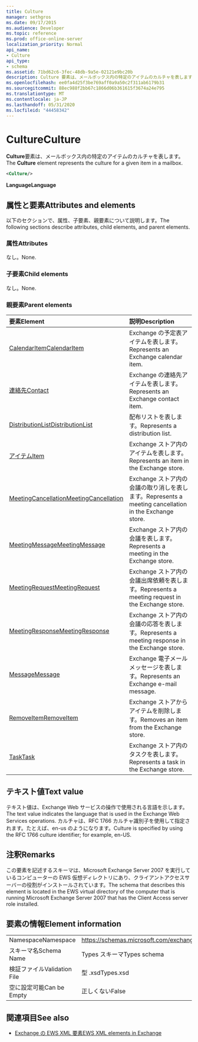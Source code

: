 ```yaml
---
title: Culture
manager: sethgros
ms.date: 09/17/2015
ms.audience: Developer
ms.topic: reference
ms.prod: office-online-server
localization_priority: Normal
api_name:
- Culture
api_type:
- schema
ms.assetid: 71bd62c6-3fec-48db-9a5e-02121e9bc20b
description: Culture 要素は、メールボックス内の特定のアイテムのカルチャを表します。
ms.openlocfilehash: ee0fa4d25f3be769aff0a9a50c2f311ab6179b31
ms.sourcegitcommit: 88ec988f2bb67c1866d06b361615f3674a24e795
ms.translationtype: MT
ms.contentlocale: ja-JP
ms.lasthandoff: 05/31/2020
ms.locfileid: "44458342"
---
```

# <a name="culture"></a><span data-ttu-id="44138-103">Culture</span><span class="sxs-lookup"><span data-stu-id="44138-103">Culture</span></span>

<span data-ttu-id="44138-104">**Culture**要素は、メールボックス内の特定のアイテムのカルチャを表します。</span><span class="sxs-lookup"><span data-stu-id="44138-104">The **Culture** element represents the culture for a given item in a mailbox.</span></span> 
  
```xml
<Culture/>
```

 <span data-ttu-id="44138-105">**Language**</span><span class="sxs-lookup"><span data-stu-id="44138-105">**Language**</span></span>
## <a name="attributes-and-elements"></a><span data-ttu-id="44138-106">属性と要素</span><span class="sxs-lookup"><span data-stu-id="44138-106">Attributes and elements</span></span>

<span data-ttu-id="44138-107">以下のセクションで、属性、子要素、親要素について説明します。</span><span class="sxs-lookup"><span data-stu-id="44138-107">The following sections describe attributes, child elements, and parent elements.</span></span>
  
### <a name="attributes"></a><span data-ttu-id="44138-108">属性</span><span class="sxs-lookup"><span data-stu-id="44138-108">Attributes</span></span>

<span data-ttu-id="44138-109">なし。</span><span class="sxs-lookup"><span data-stu-id="44138-109">None.</span></span>
  
### <a name="child-elements"></a><span data-ttu-id="44138-110">子要素</span><span class="sxs-lookup"><span data-stu-id="44138-110">Child elements</span></span>

<span data-ttu-id="44138-111">なし。</span><span class="sxs-lookup"><span data-stu-id="44138-111">None.</span></span>
  
### <a name="parent-elements"></a><span data-ttu-id="44138-112">親要素</span><span class="sxs-lookup"><span data-stu-id="44138-112">Parent elements</span></span>

|<span data-ttu-id="44138-113">**要素**</span><span class="sxs-lookup"><span data-stu-id="44138-113">**Element**</span></span>|<span data-ttu-id="44138-114">**説明**</span><span class="sxs-lookup"><span data-stu-id="44138-114">**Description**</span></span>|
|:-----|:-----|
|[<span data-ttu-id="44138-115">CalendarItem</span><span class="sxs-lookup"><span data-stu-id="44138-115">CalendarItem</span></span>](calendaritem.md) <br/> |<span data-ttu-id="44138-116">Exchange の予定表アイテムを表します。</span><span class="sxs-lookup"><span data-stu-id="44138-116">Represents an Exchange calendar item.</span></span>  <br/> |
|[<span data-ttu-id="44138-117">連絡先</span><span class="sxs-lookup"><span data-stu-id="44138-117">Contact</span></span>](contact.md) <br/> |<span data-ttu-id="44138-118">Exchange の連絡先アイテムを表します。</span><span class="sxs-lookup"><span data-stu-id="44138-118">Represents an Exchange contact item.</span></span>  <br/> |
|[<span data-ttu-id="44138-119">DistributionList</span><span class="sxs-lookup"><span data-stu-id="44138-119">DistributionList</span></span>](distributionlist.md) <br/> |<span data-ttu-id="44138-120">配布リストを表します。</span><span class="sxs-lookup"><span data-stu-id="44138-120">Represents a distribution list.</span></span>  <br/> |
|[<span data-ttu-id="44138-121">アイテム</span><span class="sxs-lookup"><span data-stu-id="44138-121">Item</span></span>](item.md) <br/> |<span data-ttu-id="44138-122">Exchange ストア内のアイテムを表します。</span><span class="sxs-lookup"><span data-stu-id="44138-122">Represents an item in the Exchange store.</span></span>  <br/> |
|[<span data-ttu-id="44138-123">MeetingCancellation</span><span class="sxs-lookup"><span data-stu-id="44138-123">MeetingCancellation</span></span>](meetingcancellation.md) <br/> |<span data-ttu-id="44138-124">Exchange ストア内の会議の取り消しを表します。</span><span class="sxs-lookup"><span data-stu-id="44138-124">Represents a meeting cancellation in the Exchange store.</span></span>  <br/> |
|[<span data-ttu-id="44138-125">MeetingMessage</span><span class="sxs-lookup"><span data-stu-id="44138-125">MeetingMessage</span></span>](meetingmessage.md) <br/> |<span data-ttu-id="44138-126">Exchange ストア内の会議を表します。</span><span class="sxs-lookup"><span data-stu-id="44138-126">Represents a meeting in the Exchange store.</span></span>  <br/> |
|[<span data-ttu-id="44138-127">MeetingRequest</span><span class="sxs-lookup"><span data-stu-id="44138-127">MeetingRequest</span></span>](meetingrequest.md) <br/> |<span data-ttu-id="44138-128">Exchange ストア内の会議出席依頼を表します。</span><span class="sxs-lookup"><span data-stu-id="44138-128">Represents a meeting request in the Exchange store.</span></span>  <br/> |
|[<span data-ttu-id="44138-129">MeetingResponse</span><span class="sxs-lookup"><span data-stu-id="44138-129">MeetingResponse</span></span>](meetingresponse.md) <br/> |<span data-ttu-id="44138-130">Exchange ストア内の会議の応答を表します。</span><span class="sxs-lookup"><span data-stu-id="44138-130">Represents a meeting response in the Exchange store.</span></span>  <br/> |
|[<span data-ttu-id="44138-131">Message</span><span class="sxs-lookup"><span data-stu-id="44138-131">Message</span></span>](message-ex15websvcsotherref.md) <br/> |<span data-ttu-id="44138-132">Exchange 電子メールメッセージを表します。</span><span class="sxs-lookup"><span data-stu-id="44138-132">Represents an Exchange e-mail message.</span></span>  <br/> |
|[<span data-ttu-id="44138-133">RemoveItem</span><span class="sxs-lookup"><span data-stu-id="44138-133">RemoveItem</span></span>](removeitem.md) <br/> |<span data-ttu-id="44138-134">Exchange ストアからアイテムを削除します。</span><span class="sxs-lookup"><span data-stu-id="44138-134">Removes an item from the Exchange store.</span></span>  <br/> |
|[<span data-ttu-id="44138-135">Task</span><span class="sxs-lookup"><span data-stu-id="44138-135">Task</span></span>](task.md) <br/> |<span data-ttu-id="44138-136">Exchange ストア内のタスクを表します。</span><span class="sxs-lookup"><span data-stu-id="44138-136">Represents a task in the Exchange store.</span></span>  <br/> |
   
## <a name="text-value"></a><span data-ttu-id="44138-137">テキスト値</span><span class="sxs-lookup"><span data-stu-id="44138-137">Text value</span></span>

<span data-ttu-id="44138-138">テキスト値は、Exchange Web サービスの操作で使用される言語を示します。</span><span class="sxs-lookup"><span data-stu-id="44138-138">The text value indicates the language that is used in the Exchange Web Services operations.</span></span> <span data-ttu-id="44138-139">カルチャは、RFC 1766 カルチャ識別子を使用して指定されます。たとえば、en-us のようになります。</span><span class="sxs-lookup"><span data-stu-id="44138-139">Culture is specified by using the RFC 1766 culture identifier; for example, en-US.</span></span>
  
## <a name="remarks"></a><span data-ttu-id="44138-140">注釈</span><span class="sxs-lookup"><span data-stu-id="44138-140">Remarks</span></span>

<span data-ttu-id="44138-141">この要素を記述するスキーマは、Microsoft Exchange Server 2007 を実行しているコンピューターの EWS 仮想ディレクトリにあり、クライアントアクセスサーバーの役割がインストールされています。</span><span class="sxs-lookup"><span data-stu-id="44138-141">The schema that describes this element is located in the EWS virtual directory of the computer that is running Microsoft Exchange Server 2007 that has the Client Access server role installed.</span></span>
  
## <a name="element-information"></a><span data-ttu-id="44138-142">要素の情報</span><span class="sxs-lookup"><span data-stu-id="44138-142">Element information</span></span>

|||
|:-----|:-----|
|<span data-ttu-id="44138-143">Namespace</span><span class="sxs-lookup"><span data-stu-id="44138-143">Namespace</span></span>  <br/> |https://schemas.microsoft.com/exchange/services/2006/types  <br/> |
|<span data-ttu-id="44138-144">スキーマ名</span><span class="sxs-lookup"><span data-stu-id="44138-144">Schema Name</span></span>  <br/> |<span data-ttu-id="44138-145">Types スキーマ</span><span class="sxs-lookup"><span data-stu-id="44138-145">Types schema</span></span>  <br/> |
|<span data-ttu-id="44138-146">検証ファイル</span><span class="sxs-lookup"><span data-stu-id="44138-146">Validation File</span></span>  <br/> |<span data-ttu-id="44138-147">型 .xsd</span><span class="sxs-lookup"><span data-stu-id="44138-147">Types.xsd</span></span>  <br/> |
|<span data-ttu-id="44138-148">空に設定可能</span><span class="sxs-lookup"><span data-stu-id="44138-148">Can be Empty</span></span>  <br/> |<span data-ttu-id="44138-149">正しくない</span><span class="sxs-lookup"><span data-stu-id="44138-149">False</span></span>  <br/> |
   
## <a name="see-also"></a><span data-ttu-id="44138-150">関連項目</span><span class="sxs-lookup"><span data-stu-id="44138-150">See also</span></span>



- [<span data-ttu-id="44138-151">Exchange の EWS XML 要素</span><span class="sxs-lookup"><span data-stu-id="44138-151">EWS XML elements in Exchange</span></span>](ews-xml-elements-in-exchange.md)

